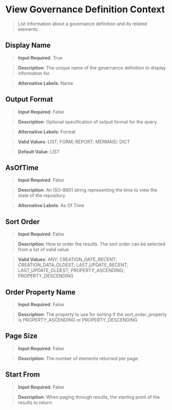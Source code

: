 # View Governance Definition Context
>	List information about a governance definition and its related elements.

## Display Name
>	**Input Required**: True

>	**Description**: The unique name of the governance definition to display information for.

>	**Alternative Labels**: Name


## Output Format
>	**Input Required**: False

>	**Description**: Optional specification of output format for the query.

>	**Alternative Labels**: Format

>	**Valid Values**: LIST; FORM; REPORT; MERMAID; DICT

>	**Default Value**: LIST


## AsOfTime
>	**Input Required**: False

>	**Description**: An ISO-8601 string representing the time to view the state of the repository.

>	**Alternative Labels**: As Of Time


## Sort Order
>	**Input Required**: False

>	**Description**: How to order the results. The sort order can be selected from a list of valid value.

>	**Valid Values**: ANY; CREATION_DATE_RECENT; CREATION_DATA_OLDEST; LAST_UPDATE_RECENT; LAST_UPDATE_OLDEST; PROPERTY_ASCENDING; PROPERTY_DESCENDING


## Order Property Name
>	**Input Required**: False

>	**Description**: The property to use for sorting if the sort_order_property is PROPERTY_ASCENDING or PROPERTY_DESCENDING


## Page Size
>	**Input Required**: False

>	**Description**: The number of elements returned per page.


## Start From
>	**Input Required**: False

>	**Description**: When paging through results, the starting point of the results to return.

